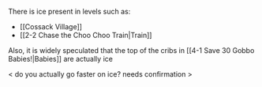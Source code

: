 There is ice present in levels such as:
- [[Cossack Village]]
- [[2-2 Chase the Choo Choo Train|Train]]

Also, it is widely speculated that the top of the cribs in [[4-1 Save 30 Gobbo Babies!|Babies]] are actually ice

< do you actually go faster on ice? needs confirmation >
